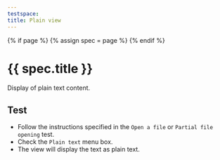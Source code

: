 ```yaml
---
testspace:
title: Plain view
---
```


{% if page %} {% assign spec = page %} {% endif %}

# {{ spec.title }}
Display of plain text content.

## Test
- Follow the instructions specified in the `Open a file` or `Partial file opening` test.
- Check the `Plain text` menu box.
- The view will display the text as plain text.
